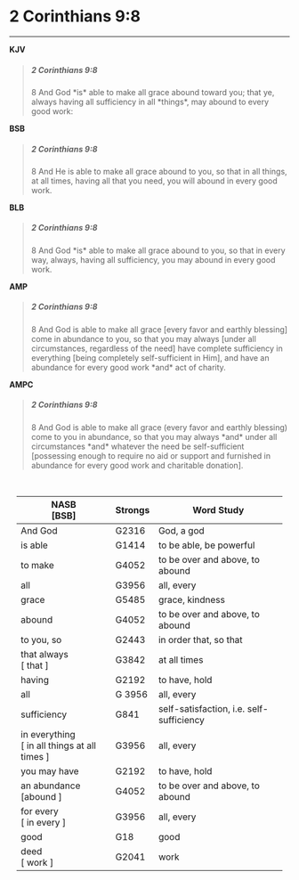 # 2 Corinthians 9:8
---

**KJV**
> <h5>2 Corinthians 9:8</h5>
> 8 And God *is* able to make all grace abound toward you; that ye, always having all sufficiency in all *things*, may abound to every good work:

**BSB**
> <h5>2 Corinthians 9:8</h5>
> 8 And He is able to make all grace abound to you, so that in all things, at all times, having all that you need, you will abound in every good work.

**BLB**
> <h5>2 Corinthians 9:8</h5>
> 8 And God *is* able to make all grace abound to you, so that in every way, always, having all sufficiency, you may abound in every good work.

**AMP**
> <h5>2 Corinthians 9:8</h5>
> 8 And God is able to make all grace [every favor and earthly blessing] come in abundance to you, so that you may always [under all circumstances, regardless of the need] have complete sufficiency in everything [being completely self-sufficient in Him], and have an abundance for every good work *and* act of charity.

**AMPC**

> <h5>2 Corinthians 9:8</h5>
> 8 And God is able to make all grace (every favor and earthly blessing) come to you in abundance, so that you may always *and* under all circumstances *and* whatever the need be self-sufficient [possessing enough to require no aid or support and furnished in abundance for every good work and charitable donation].

<br>

<div style="margin-left: auto;
                  margin-right: auto;
                  width: 95%">


|      NASB <br> [BSB]       |      Strongs     |  Word Study         |
| --------------- | -------------------| ----------------------- |
| And God | G2316 | God, a god |
| is able | G1414 | to be able, be powerful |
| to make | G4052 | to be over and above, to abound |
| all | G3956| all, every |
| grace | G5485 | grace, kindness |
| abound | G4052 | to be over and above, to abound |
| to you, so | G2443 | in order that, so that |
| that always <br> [ that ] | G3842 | at all times |
| having | G2192 | to have, hold |
| all | G 3956 | all, every |
| sufficiency | G841 | self-satisfaction, i.e. self-sufficiency |
| in everything <br> [ in all things at all times ] | G3956 | all, every |
| you may have | G2192 | to have, hold |
| an abundance <br> [abound ] | G4052 | to be over and above, to abound |
| for every <br> [ in every ] | G3956 | all, every |
| good | G18 | good |
| deed <br> [ work ] | G2041 | work |
</div>